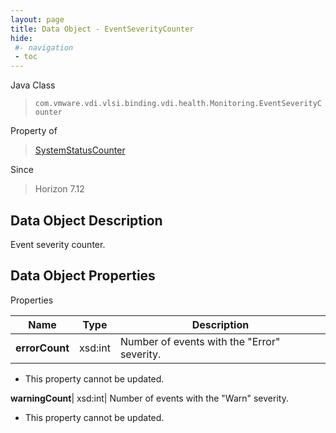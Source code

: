 ```yaml
---
layout: page
title: Data Object - EventSeverityCounter
hide:
 #- navigation
 - toc
---
```






Java Class  
> `com.vmware.vdi.vlsi.binding.vdi.health.Monitoring.EventSeverityCounter`

Property of  
> [SystemStatusCounter](vdi.health.Monitoring.SystemStatusCounter.md#field_detail)

Since  
> Horizon 7.12


## Data Object Description 

Event severity counter. 

## Data Object Properties

Properties

Name |  Type |  Description   
---|---|---  
**errorCount**|  xsd:int|  Number of events with the "Error" severity.   


* This property cannot be updated.

  
**warningCount**|  xsd:int|  Number of events with the "Warn" severity.   


* This property cannot be updated.

  
  
  
 
  
  
